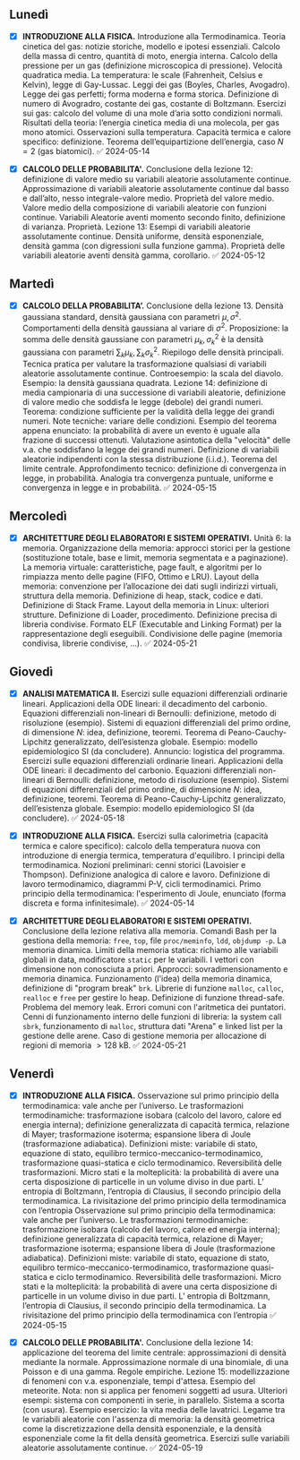 ## Lunedì
- [x] **INTRODUZIONE ALLA FISICA.** Introduzione alla Termodinamica. Teoria cinetica del gas: notizie storiche, modello e ipotesi essenziali. Calcolo della massa di centro, quantità di moto, energia interna. Calcolo della pressione per un gas (definizione microscopica di pressione). Velocità quadratica media. La temperatura: le scale (Fahrenheit, Celsius e Kelvin), legge di Gay-Lussac. Leggi dei gas (Boyles, Charles, Avogadro). Legge dei gas perfetti; forma moderna e forma storica. Definizione di numero di Avogradro, costante dei gas, costante di Boltzmann. Esercizi sui gas: calcolo del volume di una mole d’aria sotto condizioni normali. Risultati della teoria: l’energia cinetica media di una molecola, per gas mono atomici. Osservazioni sulla temperatura. Capacità termica e calore specifico: definizione. Teorema dell’equipartizione dell’energia, caso $N=2$ (gas biatomici). ✅ 2024-05-14

- [x] **CALCOLO DELLE PROBABILITA'.** Conclusione della lezione 12: definizione di valore medio su variabili aleatorie assolutamente continue. Approssimazione di variabili aleatorie assolutamente continue dal basso e dall’alto, nesso integrale-valore medio. Proprietà del valore medio. Valore medio della composizione di variabili aleatorie con funzioni continue. Variabili Aleatorie aventi momento secondo finito, definizione di varianza. Proprietà. Lezione 13: Esempi di variabili aleatorie assolutamente continue. Densità uniforme, densità esponenziale, densità gamma (con digressioni sulla funzione gamma). Proprietà delle variabili aleatorie aventi densità gamma, corollario. ✅ 2024-05-12

## Martedì
- [x] **CALCOLO DELLA PROBABILITA’.**  Conclusione della lezione 13. Densità gaussiana standard, densità gaussiana con parametri $\mu, \sigma^2$. Comportamenti della densità gaussiana al variare di $\sigma^2$. Proposizione: la somma delle densità gaussiane con parametri $\mu_k, \sigma^2_k$ è la densità gaussiana con parametri $\sum_k \mu_k, \sum_k \sigma^2_k$. Riepilogo delle densità principali. Tecnica pratica per valutare la trasformazione qualsiasi di variabili aleatorie assolutamente continue. Controesempio: la scala del diavolo. Esempio: la densità gaussiana quadrata. Lezione 14: definizione di media campionaria di una successione di variabili aleatorie, definizione di valore medio che soddisfa le legge (debole) dei grandi numeri. Teorema: condizione sufficiente per la validità della legge dei grandi numeri. Note tecniche: variare delle condizioni. Esempio del teorema appena enunciato: la probabilità di avere un evento è uguale alla frazione di successi ottenuti. Valutazione asintotica della "velocità" delle v.a. che soddisfano la legge dei grandi numeri. Definizione di variabili aleatorie indipendenti con la stessa distribuzione (i.i.d.). Teorema del limite centrale. Approfondimento tecnico: definizione di convergenza in legge, in probabilità. Analogia tra convergenza puntuale, uniforme e convergenza in legge e in probabilità. ✅ 2024-05-15

## Mercoledì
- [x] **ARCHITETTURE DEGLI ELABORATORI E SISTEMI OPERATIVI.** Unità 6: la memoria. Organizzazione della memoria: approcci storici per la gestione (sostituzione totale, base e limit, memoria segmentata e a paginazione). La memoria virtuale: caratteristiche, page fault, e algoritmi per lo rimpiazza mento delle pagine (FIFO, Ottimo e LRU). Layout della memoria: convenzione per l’allocazione dei dati sugli indirizzi virtuali, struttura della memoria. Definizione di heap, stack, codice e dati. Definizione di Stack Frame. Layout della memoria in Linux: ulteriori strutture. Definizione di Loader, procedimento. Definizione precisa di libreria condivise. Formato ELF (Executable and Linking Format) per la rappresentazione degli eseguibili. Condivisione delle pagine (memoria condivisa, librerie condivise, …). ✅ 2024-05-21

## Giovedì
- [x] **ANALISI MATEMATICA II.** Esercizi sulle equazioni differenziali ordinarie lineari. Applicazioni della ODE lineari: il decadimento del carbonio. Equazioni differenziali non-lineari di Bernoulli: definizione, metodo di risoluzione (esempio). Sistemi di equazioni differenziali del primo ordine, di dimensione $N$: idea, definizione, teoremi. Teorema di Peano-Cauchy-Lipchitz generalizzato, dell’esistenza globale. Esempio: modello epidemiologico SI (da concludere). Annuncio: logistica del programma. Esercizi sulle equazioni differenziali ordinarie lineari. Applicazioni della ODE lineari: il decadimento del carbonio. Equazioni differenziali non-lineari di Bernoulli: definizione, metodo di risoluzione (esempio). Sistemi di equazioni differenziali del primo ordine, di dimensione $N$: idea, definizione, teoremi. Teorema di Peano-Cauchy-Lipchitz generalizzato, dell’esistenza globale. Esempio: modello epidemiologico SI (da concludere). ✅ 2024-05-18

- [x] **INTRODUZIONE ALLA FISICA.** Esercizi sulla calorimetria (capacità termica e calore specifico): calcolo della temperatura nuova con introduzione di energia termica, temperatura d'equilibro. I principi della termodinamica. Nozioni preliminari: cenni storici (Lavoisier e Thompson). Definizione analogica di calore e lavoro. Definizione di lavoro termodinamico, diagrammi P-V, cicli termodinamici. Primo principio della termodinamica: l'esperimento di Joule, enunciato (forma discreta e forma infinitesimale). ✅ 2024-05-14

- [x] **ARCHITETTURE DEGLI ELABORATORI E SISTEMI OPERATIVI.** Conclusione della lezione relativa alla memoria. Comandi Bash per la gestiona della memoria: `free`, `top`, file `proc/meminfo`, `ldd`, `objdump -p`. La memoria dinamica. Limiti della memoria statica: richiamo alle variabili globali in data, modificatore `static` per le variabili. I vettori con dimensione non conosciuta a priori. Approcci: sovradimensionamento e memoria dinamica. Funzionamento (l'idea) della memoria dinamica, definizione di "program break" `brk`. Librerie di funzione `malloc`, `calloc`, `realloc` e `free` per gestire lo heap. Definizione di funzione thread-safe. Problema del memory leak. Errori comuni con l'aritmetica dei puntatori. Cenni di funzionamento interno delle funzioni di libreria: la system call `sbrk`, funzionamento di `malloc`, struttura dati "Arena" e linked list per la gestione delle arene. Caso di gestione memoria per allocazione di regioni di memoria $>128 \ \text{kB}$. ✅ 2024-05-21

## Venerdì
- [x] **INTRODUZIONE ALLA FISICA.** Osservazione sul primo principio della termodinamica: vale anche per l’universo. Le trasformazioni termodinamiche: trasformazione isobara (calcolo del lavoro, calore ed energia interna); definizione generalizzata di capacità termica, relazione di Mayer; trasformazione isoterma; espansione libera di Joule (trasformazione adiabatica). Definizioni miste: variabile di stato, equazione di stato, equilibro termico-meccanico-termodinamico, trasformazione quasi-statica e ciclo termodinamico. Reversibilità delle trasformazioni. Micro stati e la molteplicità: la probabilità di avere una certa disposizione di particelle in un volume diviso in due parti. L’ entropia di Boltzmann, l’entropia di Clausius, il secondo principio della termodinamica. La rivisitazione del primo principio della termodinamica con l’entropia Osservazione sul primo principio della termodinamica: vale anche per l’universo. Le trasformazioni termodinamiche: trasformazione isobara (calcolo del lavoro, calore ed energia interna); definizione generalizzata di capacità termica, relazione di Mayer; trasformazione isoterma; espansione libera di Joule (trasformazione adiabatica). Definizioni miste: variabile di stato, equazione di stato, equilibro termico-meccanico-termodinamico, trasformazione quasi-statica e ciclo termodinamico. Reversibilità delle trasformazioni. Micro stati e la molteplicità: la probabilità di avere una certa disposizione di particelle in un volume diviso in due parti. L’ entropia di Boltzmann, l’entropia di Clausius, il secondo principio della termodinamica. La rivisitazione del primo principio della termodinamica con l’entropia ✅ 2024-05-15

- [x] **CALCOLO DELLE PROBABILITA'.** Conclusione della lezione 14: applicazione del teorema del limite centrale: approssimazioni di densità mediante la normale. Approssimazione normale di una binomiale, di una Poisson e di una gamma. Regole empiriche. Lezione 15: modellizzazione di fenomeni con v.a. esponenziale, tempi d'attesa. Esempio del meteorite. Nota: non si applica per fenomeni soggetti ad usura. Ulteriori esempi: sistema con componenti in serie, in parallelo. Sistema a scorta (con usura). Esempio esercizio: la vita media delle lavatrici. Legame tra le variabili aleatorie con l'assenza di memoria: la densità geometrica come la discretizzazione della densità esponenziale, e la densità esponenziale come la fit della densità geometrica. Esercizi sulle variabili aleatorie assolutamente continue. ✅ 2024-05-19
